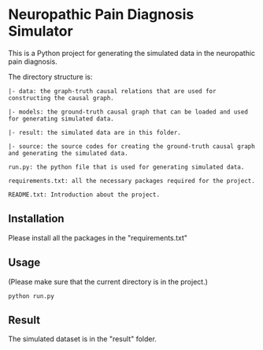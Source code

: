 # Neuropathic Pain Diagnosis Simulator

This is a Python project for generating the simulated data in the neuropathic pain diagnosis.

The directory structure is:

	|- data: the graph-truth causal relations that are used for constructing the causal graph.  

	|- models: the ground-truth causal graph that can be loaded and used for generating simulated data.  

	|- result: the simulated data are in this folder.  

	|- source: the source codes for creating the ground-truth causal graph and generating the simulated data.  

	run.py: the python file that is used for generating simulated data.  

	requirements.txt: all the necessary packages required for the project.  

	README.txt: Introduction about the project.  

## Installation

Please install all the packages in the "requirements.txt"

## Usage
(Please make sure that the current directory is in the project.)

```python run.py```

## Result
The simulated dataset is in the "result" folder.

